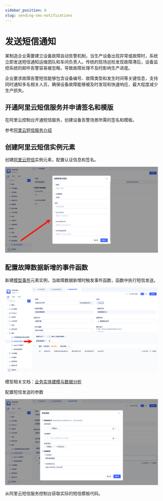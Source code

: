 ```yaml
---
sidebar_position: 6
slug: sending-sms-notifications
---
```


# 发送短信通知
某制造企业需要建立设备故障自动告警机制，当生产设备出现异常或故障时，系统立即发送短信通知运维团队和车间负责人。传统的现场巡检发现故障滞后，设备监控系统的邮件告警容易被忽略，导致故障处理不及时影响生产进度。

企业要求故障告警短信能够包含设备编号、故障类型和发生时间等关键信息，支持同时通知多名相关人员，确保设备故障能够被及时发现和快速响应，最大程度减少生产损失。

## 开通阿里云短信服务并申请签名和模版
在阿里云控制台开通短信服务，创建设备告警场景所需的签名和模板。

参考[阿里云短信服务介绍](https://help.aliyun.com/zh/sms/user-guide/sms-service)

## 创建阿里云短信实例元素
创建[阿里云短信](../../reference/framework/JitMessage/aliyun-sms)实例元素，配置认证信息和签名。

![新建阿里云短信实例元素](./img/jitmessage/create-aliyun-sms-element.png)

## 配置故障数据新增的事件函数
新建[模型事件](../../reference/framework/JitORM/model-events)元素实例，当故障数据新增时触发事件函数，函数中执行短信发送。

![配置故障数据新增事件](./img/jitmessage/configure-fault-data-add-event.png)

模型相关文档：[业务实体建模与数据分析](./business-entity-modeling-and-data-analysis)

配置短信发送的参数

![事件函数中的短信配置](./img/jitmessage/sms-config-in-event-function.png)

从阿里云短信服务控制台获取实际的短信模板代码。

